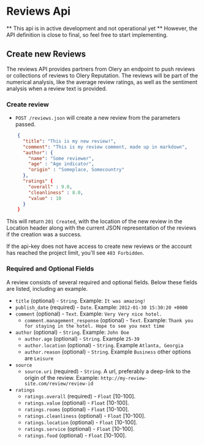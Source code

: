 Reviews Api
===========

** This api is in active development and not operational yet ** However, the API definition is close to final, so feel free to start implementing.

Create new Reviews
------------------

The reviews API provides partners from Olery an endpoint to push reviews or collections of reviews
to Olery Reputation. The reviews will be part of the numerical analysis, like the average review
ratings, as well as the sentiment analysis when a review text is provided.

### Create review

* `POST /reviews.json` will create a new review from the parameters passed.

````json
    {
      "title": "This is my new review!",
      "comment": "This is my review comment, made up in markdown",
      "author": {
        "name": "Some reviewer",
        "age" : "Age indicator",
        "origin" : "Someplace, Somecountry"
      },
      "ratings" {
        "overall" : 9.0,
        "cleanliness" : 8.0,
        "value" : 10
      }
    }
````

This will return `201 Created`, with the location of the new review in the Location header along with the current JSON representation of the reviews if the creation was a success.

If the api-key does not have access to create new reviews or the account has reached the project limit, you'll see `403 Forbidden`.

### Required and Optional Fields

A review consists of several required and optional fields. Below these fields are listed, including an example.

* `title` (optional) - `String`. Example: `It was amazing!`
* `publish_date` (required) - `Date`. Example: `2012-01-30 15:30:20 +0000`
* `comment` (optional) - `Text`. Example: `Very Very nice hotel.`
    - `comment.management_response` (optional) - `Text`. Example: `Thank you for staying in the hotel. Hope to see you next time`
* `author` (optional) - `String`. Example: `John Doe`
    - `author.age` (optional) - `String`. Example `25-39`
    - `author.location` (optional) - `String`. Example `Atlanta, Georgia`
    - `author.reason` (optional) - `String`. Example `Business` other options are `Leisure`
* `source`
    - `source.uri` (required) - `String`. A url, preferably a deep-link to the origin of the review. Example: `http://my-review-site.com/review/review-id`
* `ratings`
    - `ratings.overall` (required) - `Float` [10-100].
    - `ratings.value` (optional) - `Float` [10-100].
    - `ratings.rooms` (optional) - `Float` [10-100].
    - `ratings.cleanliness` (optional) - `Float` [10-100].
    - `ratings.location` (optional) - `Float` [10-100].
    - `ratings.service` (optional) - `Float` [10-100].
    - `ratings.food` (optional) - `Float` [10-100].

